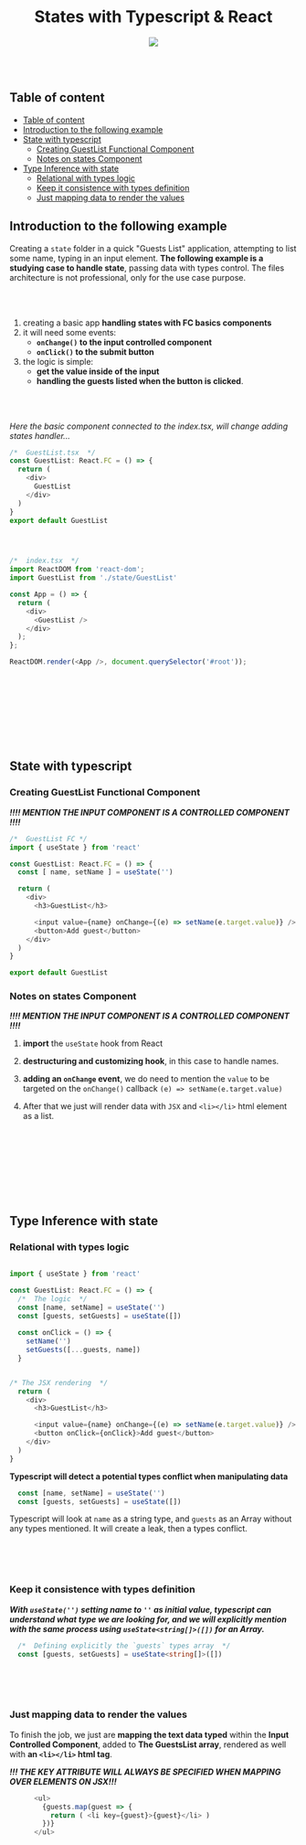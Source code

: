 <div align="center" >
  <h1>States with Typescript & React</h1>

  <img src="https://i.stack.imgur.com/wqvF2.png"
  style="max-width: 1050px; height: auto;">
</div>

<br>
<br>

## Table of content

- [Table of content](#table-of-content)
- [Introduction to the following example](#introduction-to-the-following-example)
- [State with typescript](#state-with-typescript)
  - [Creating GuestList Functional Component](#creating-guestlist-functional-component)
  - [Notes on states Component](#notes-on-states-component)
- [Type Inference with state](#type-inference-with-state)
  - [Relational with types logic](#relational-with-types-logic)
  - [Keep it consistence with types definition](#keep-it-consistence-with-types-definition)
  - [Just mapping data to render the values](#just-mapping-data-to-render-the-values)

## Introduction to the following example

Creating a `state` folder in a quick "Guests List" application, attempting to list some name, typing in an input element.
**The following example is a studying case to handle state**, passing data with types control. The files architecture is not professional, only for the use case purpose.

<br>
<br>

1. creating a basic app **handling states with FC basics components**
2. it will need some events: 
   - **`onChange()` to the input controlled component**
   - **`onClick()` to the submit button**
3. the logic is simple: 
   - **get the value inside of the input**
   - **handling the guests listed when the button is clicked**.

<br>
<br>

*Here the basic component connected to the index.tsx, will change adding states handler...*

```typescript
/*  GuestList.tsx  */
const GuestList: React.FC = () => {
  return (
    <div>
      GuestList
    </div>
  )
}
export default GuestList




/*  index.tsx  */
import ReactDOM from 'react-dom';
import GuestList from './state/GuestList'

const App = () => {
  return (
    <div>
      <GuestList />
    </div>
  );
};

ReactDOM.render(<App />, document.querySelector('#root'));

```

<br>
<br>
<br>
<br>
<br>
<br>
<br>

## State with typescript

### Creating GuestList Functional Component
  
  ***!!!! MENTION THE INPUT COMPONENT IS A CONTROLLED COMPONENT !!!!***

```typescript
/*  GuestList FC */
import { useState } from 'react'

const GuestList: React.FC = () => {
  const [ name, setName ] = useState('')

  return (
    <div>
      <h3>GuestList</h3>

      <input value={name} onChange={(e) => setName(e.target.value)} />
      <button>Add guest</button>
    </div>
  )
}

export default GuestList
```

### Notes on states Component

***!!!! MENTION THE INPUT COMPONENT IS A CONTROLLED COMPONENT !!!!***

1. **import** the `useState` hook from React
2. **destructuring and customizing hook**, in this case to handle names.
3. **adding an `onChange` event**, we do need to mention the `value` to be targeted on the `onChange()` callback `(e) => setName(e.target.value)`

4. After that we just will render data with `JSX` and `<li></li>` html element as a list.

<br>
<br>
<br>
<br>
<br>
<br>
<br>

## Type Inference with state

### Relational with types logic

```typescript

import { useState } from 'react'

const GuestList: React.FC = () => {
  /*  The logic  */
  const [name, setName] = useState('')
  const [guests, setGuests] = useState([])
  
  const onClick = () => {
    setName('')
    setGuests([...guests, name])
  }


/* The JSX rendering  */
  return (
    <div>
      <h3>GuestList</h3>

      <input value={name} onChange={(e) => setName(e.target.value)} />
      <button onClick={onClick}>Add guest</button>
    </div>
  )
}
```

**Typescript will detect a potential types conflict when manipulating data**

```javascript
  const [name, setName] = useState('')
  const [guests, setGuests] = useState([])
```

Typescript will look at `name` as a string type, and `guests` as an Array without any types mentioned. It will create a leak, then a types conflict.

<br>
<br>
<br>

### Keep it consistence with types definition

***With `useState('')` setting name to `''` as initial value, typescript can understand what type we are looking for, and we will explicitly mention with the same process using `useState<string[]>([])` for an Array.***

```typescript
  /*  Defining explicitly the `guests` types array  */
  const [guests, setGuests] = useState<string[]>([])
```

<br>
<br>
<br>

### Just mapping data to render the values

To finish the job, we just are **mapping the text data typed** within the **Input Controlled Component**, added to **The GuestsList array**, rendered as well with **an `<li></li>` html tag**.

***!!! THE KEY ATTRIBUTE WILL ALWAYS BE SPECIFIED WHEN MAPPING OVER ELEMENTS ON JSX!!!*** 

```typescript
      <ul>
        {guests.map(guest => {
          return ( <li key={guest}>{guest}</li> )
        })}
      </ul>
```